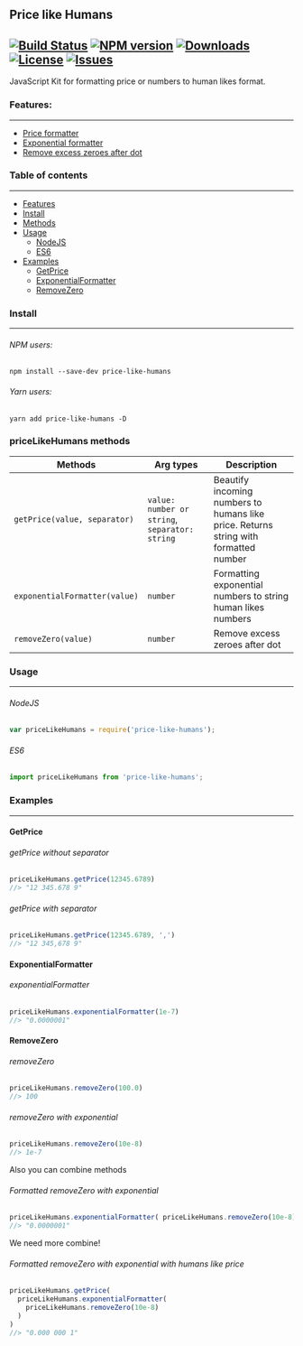 ## Price like Humans
[![Build Status](https://travis-ci.org/irodger/price-like-humans.svg?branch=master)](https://travis-ci.org/irodger/price-like-humans)
[![NPM version](https://badge.fury.io/js/price-like-humans.svg)](http://badge.fury.io/js/price-like-humans)
[![Downloads](https://img.shields.io/npm/dm/price-like-humans.svg)](http://npm-stat.com/charts.html?package=price-like-humans)
[![License](https://img.shields.io/github/license/irodger/price-like-humans.svg?style=flat-square)](https://npmjs.org/package/price-like-humans)
[![Issues](https://img.shields.io/github/issues/irodger/price-like-humans.svg?style=flat-square)](https://github.com/DeanNeal/price-like-humans/issues)
----
JavaScript Kit for formatting price or numbers to human likes format.
  
### Features:
----
- [Price formatter](#getprice)
- [Exponential formatter](#exponentialformatter)
- [Remove excess zeroes after dot](#removeZero)

### Table of contents
----
- [Features](#features)
- [Install](#install)
- [Methods](#pricelikehumans-methods)
- [Usage](#usage)
  - [NodeJS](#nodejs)
  - [ES6](#es6)
- [Examples](#examples)
  - [GetPrice](#getprice)
  - [ExponentialFormatter](#exponentialformatter)
  - [RemoveZero](#removezero)


### Install
----
###### NPM users:
```
npm install --save-dev price-like-humans
```

###### Yarn users:
```
yarn add price-like-humans -D
```

### priceLikeHumans methods
| Methods | Arg types | Description |
| --- | --- | --- |
| `getPrice(value, separator)` | `value: number or string`, `separator: string` | Beautify incoming numbers to humans like price. Returns string with formatted number |
| `exponentialFormatter(value)` | `number` | Formatting exponential numbers to string human likes numbers |
| `removeZero(value)` | `number` | Remove excess zeroes after dot |

### Usage
----
###### NodeJS
```javascript
var priceLikeHumans = require('price-like-humans');
```

###### ES6
```javascript
import priceLikeHumans from 'price-like-humans';
```

### Examples
----
#### GetPrice
###### getPrice without separator   
```javascript
priceLikeHumans.getPrice(12345.6789) 
//> "12 345.678 9"
```

###### getPrice with separator
```javascript
priceLikeHumans.getPrice(12345.6789, ',') 
//> "12 345,678 9"
```

#### ExponentialFormatter
###### exponentialFormatter   
```javascript
priceLikeHumans.exponentialFormatter(1e-7) 
//> "0.0000001"
```

#### RemoveZero
###### removeZero
```javascript
priceLikeHumans.removeZero(100.0) 
//> 100
```

###### removeZero with exponential
```javascript
priceLikeHumans.removeZero(10e-8) 
//> 1e-7
```
Also you can combine methods
###### Formatted removeZero with exponential
```javascript
priceLikeHumans.exponentialFormatter( priceLikeHumans.removeZero(10e-8) )
//> "0.0000001"
```
We need more combine!
###### Formatted removeZero with exponential with humans like price
```javascript
priceLikeHumans.getPrice( 
  priceLikeHumans.exponentialFormatter( 
    priceLikeHumans.removeZero(10e-8) 
  ) 
)
//> "0.000 000 1"
```